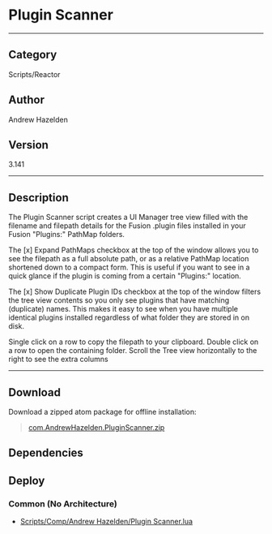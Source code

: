 # Plugin Scanner
___

## Category
Scripts/Reactor

## Author
Andrew Hazelden

## Version
3.141

___

## Description
<p>The Plugin Scanner script creates a UI Manager tree view filled with the filename and filepath details for the Fusion .plugin files installed in your Fusion "Plugins:" PathMap folders.</p>

<p>The [x] Expand PathMaps checkbox at the top of the window allows you to see the filepath as a full absolute path, or as a relative PathMap location shortened down to a compact form. This is useful if you want to see in a quick glance if the plugin is coming from a certain "Plugins:" location.</p>

<p>The [x] Show Duplicate Plugin IDs checkbox at the top of the window filters the tree view contents so you only see plugins that have matching (duplicate) names. This makes it easy to see when you have multiple identical plugins installed regardless of what folder they are stored in on disk.</p>

<p>Single click on a row to copy the filepath to your clipboard. Double click on a row to open the containing folder. Scroll the Tree view horizontally to the right to see the extra columns</p>


___

## Download

Download a zipped atom package for offline installation:
> [com.AndrewHazelden.PluginScanner.zip](https://gitlab.com/WeSuckLess/Reactor/-/archive/master/Reactor-master.zip?path=Atoms/com.AndrewHazelden.PluginScanner)  

## Dependencies

## Deploy

### Common (No Architecture)

<ul>
<li><a href="https://gitlab.com/WeSuckLess/Reactor/-/blob/master/Atoms/com.AndrewHazelden.PluginScanner/Scripts/Comp/Andrew Hazelden/Plugin Scanner.lua?ref_type=heads">Scripts/Comp/Andrew Hazelden/Plugin Scanner.lua</a></li>
</ul>
